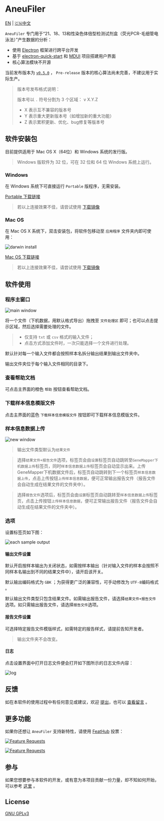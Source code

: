 # AneuFiler

[EN](README.md) | [🇨🇳中文](README.CN.md)

`AneuFiler` 专门用于“21、18、13和性染色体倍型检测试剂盒（荧光PCR-毛细管电泳法）”产生数据的分析：

- 使用 [Electron](https://electronjs.org) 框架进行跨平台开发
- 基于 [electron-quick-start](https://github.com/electron/electron-quick-start) 和 [MDUI](https://github.com/zdhxiong/mdui) 项目搭建用户界面
- 核心算法模块不开源

当前发布版本为 [`v0.5.0`](https://github.com/NTLx/AneuFiler/releases/tag/v0.5.0) ， `Pre-release` 版本的核心算法尚未完善，不建议用于实际生产。

> 版本号发布格式说明：
>
> 版本号以 `.` 符号分割为 3 个区域： v X.Y.Z
>
> - X 表示互不兼容的版本号
> - Y 表示重大更新版本号（如增加新的重大功能）
> - Z 表示累积更新、优化、bug修复等版本号

## 软件安装包

目前提供适用于 Mac OS X（64位）和 Windows 系统的发行版。

> Windows 版软件为 32 位，可在 32 位和 64 位 Windows 系统上运行。

### Windows

在 Windows 系统下可直接运行 `Portable` 版程序，无需安装。

[Portable 下载链接](https://github.com/NTLx/AneuFiler/releases/download/v0.5.0/AneuFiler.v0.5.0.Win_Portable.exe)

> 若以上连接效果不佳，请尝试使用 [下载镜像](http://cloud.cubicise.com:10081/s/yRdWpmNkiMMpRtq)

### Mac OS

在 Mac OS X 系统下，双击安装包，将软件包移动至 `应用程序` 文件夹内即可使用：

![darwin install](https://lx-public-pic.oss-cn-shanghai.aliyuncs.com/PicGo/20190917162246.png)

[Mac OS 下载链接](https://github.com/NTLx/AneuFiler/releases/download/v0.3.1/AneuFiler.v0.3.1.MacOS.dmg)

> 若以上连接效果不佳，请尝试使用 [下载镜像](http://cloud.cubicise.com:10081/s/sWapR877m26Jfoc)

## 软件使用

### 程序主窗口

![main window](https://cdn.jsdelivr.net/gh/Letmeouted/PCPicture/Snipaste_2023-08-16_14-58-11.png)

将一个文件（下机数据，用默认格式导出）拖拽至 `文件处理区` 即可；也可以点击提示区域，然后选择需要处理的文件。

> - 仅支持 `txt` 或 `csv` 格式的输入文件；
> - 点击方式添加文件时，一次只能选择一个文件进行处理。

默认针对每一个输入文件都会按照样本名拆分输出结果到输出文件夹中。

输出文件夹位于每个输入文件相同的目录下。

### 查看帮助文档

可点击主界面的橙色 `帮助` 按钮查看帮助文档。

### 下载样本信息模版文件

点击主界面的蓝色 `下载样本信息模版文件` 按钮即可下载样本信息模版文件。

### 样本信息数据上传

![new window](https://cdn.jsdelivr.net/gh/Letmeouted/PCPicture/Snipaste_2023-08-16_15-04-57.png)

> 输出文件类型默认为`结果文件`

> 选择`结果文件+报告文件`选项，标签页会由`设置`标签页自动跳转至`GeneMapper下机数据上传`标签页，同时`样本信息数据上传`标签页会自动显示出来。上传GeneMapper下机数据文件后，标签页自动跳转到下一个标签页`样本信息数据上传`，点击上传按钮`上传样本信息数据`，便可正常输出报告文件（报告文件会自动生成在结果文件的文件夹中）。

> 选择`报告文件`选项后，标签页会由`设置`标签页自动跳转至`样本信息数据上传`标签页，点击上传按钮`上传样本信息数据`，便可正常输出报告文件（报告文件会自动生成在结果文件的文件夹中）。

### 选项

设置标签页如下图：

![each sample output](https://cdn.jsdelivr.net/gh/Letmeouted/PCPicture/Snipaste_2023-08-16_15-06-27.png)

#### 输出文件设置

默认开启按样本输出为关闭状态，如需按样本输出（针对输入文件的样本会按照不同样本名输出到不同的结果文件中），请开启该开关。

默认输出编码格式为 `GBK` ；为获得更广泛的兼容性，可手动修改为 `UTF-8`编码格式 。

默认输出文件类型只包含结果文件。如需输出报告文件，请选择`结果文件+报告文件`选项。如只需输出报告文件，请选择`报告文件`选项。

#### 报告文件设置

可选择特定报告文件模版样式，如需特定的报告样式，请提前告知开发者。

> 输出文件夹不会改变。

#### 日志

点击设置界面中打开日志文件便会打开如下图所示的日志文件内容：

![log](https://cdn.jsdelivr.net/gh/Letmeouted/PCPicture/Snipaste_2023-08-16_15-07-41.png)

## 反馈

如在本软件的使用过程中有任何意见或建议，欢迎 [提出](https://github.com/NTLx/AneuFiler/issues/new/choose)，也可以 [查看留言](https://github.com/NTLx/AneuFiler/issues) 。

## 更多功能

如果你还想让 `AneuFiler` 支持新特性，请使用 [FeatHub](https://feathub.com/NTLx/AneuFiler) 投票：

[![Feature Requests](https://cloud.githubusercontent.com/assets/390379/10127973/045b3a96-6560-11e5-9b20-31a2032956b2.png)](https://feathub.com/NTLx/AneuFiler)

[![Feature Requests](https://feathub.com/NTLx/AneuFiler?format=svg)](https://feathub.com/NTLx/AneuFiler)

## 参与

如果您想要参与本软件的开发，或有意为本项目贡献一份力量，却不知如何开始，可以参考 [这里](https://opensource.guide/zh-cn/) 。

## License

[GNU GPLv3](LICENSE.md)

